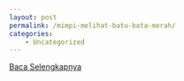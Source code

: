 ```yaml
---
layout: post
permalink: /mimpi-melihat-batu-bata-merah/
categories:
    - Uncategorized
---
```


[Baca Selengkapnya](/02)